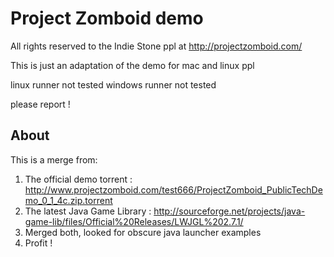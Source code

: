 Project Zomboid demo
====================

All rights reserved to the Indie Stone ppl at http://projectzomboid.com/

This is just an adaptation of the demo for mac and linux ppl

linux runner not tested
windows runner not tested

please report !


About
-----

This is a merge from:
1) The official demo torrent :
http://www.projectzomboid.com/test666/ProjectZomboid_PublicTechDemo_0_1_4c.zip.torrent
2) The latest Java Game Library :
http://sourceforge.net/projects/java-game-lib/files/Official%20Releases/LWJGL%202.7.1/
3) Merged both, looked for obscure java launcher examples
4) Profit !

